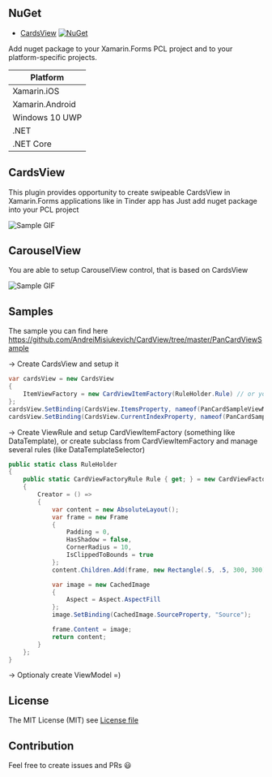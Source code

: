 ## NuGet
* [CardsView](http://www.nuget.org/packages/CardsView) [![NuGet](https://img.shields.io/nuget/v/CardsView.svg?label=NuGet)](https://www.nuget.org/packages/CardsView)

Add nuget package to your Xamarin.Forms PCL project and to your platform-specific projects.

|Platform|
| ------------------- |
|Xamarin.iOS|
|Xamarin.Android|
|Windows 10 UWP|
|.NET|4.5+|
|.NET Core|

## CardsView
This plugin provides opportunity to create swipeable CardsView in Xamarin.Forms applications like in Tinder app has
Just add nuget package into your PCL project

![Sample GIF](https://media.giphy.com/media/3oFzlV5tQhF1udDxIY/giphy.gif)

## CarouselView
You are able to setup CarouselView control, that is based on CardsView

![Sample GIF](https://media.giphy.com/media/xULW8AB7TQf3mbEi7m/giphy.gif)

## Samples
The sample you can find here https://github.com/AndreiMisiukevich/CardView/tree/master/PanCardViewSample

-> Create CardsView and setup it
```csharp
var cardsView = new CardsView
{
    ItemViewFactory = new CardViewItemFactory(RuleHolder.Rule) // or you can put Creator's delegate directly
};
cardsView.SetBinding(CardsView.ItemsProperty, nameof(PanCardSampleViewModel.Items));
cardsView.SetBinding(CardsView.CurrentIndexProperty, nameof(PanCardSampleViewModel.CurrentIndex));
```

-> Create ViewRule and setup CardViewItemFactory (something like DataTemplate), or create subclass from CardViewItemFactory and manage several rules (like DataTemplateSelector)

```csharp
public static class RuleHolder
{
    public static CardViewFactoryRule Rule { get; } = new CardViewFactoryRule
    {
        Creator = () =>
        {
            var content = new AbsoluteLayout();
            var frame = new Frame
            {
                Padding = 0,
                HasShadow = false,
                CornerRadius = 10,
                IsClippedToBounds = true
            };
            content.Children.Add(frame, new Rectangle(.5, .5, 300, 300), AbsoluteLayoutFlags.PositionProportional);

            var image = new CachedImage
            {
                Aspect = Aspect.AspectFill
            };
            image.SetBinding(CachedImage.SourceProperty, "Source");

            frame.Content = image;
            return content;
        }
    };
}
```

-> Optionaly create ViewModel =)

## License
The MIT License (MIT) see [License file](LICENSE)

## Contribution
Feel free to create issues and PRs 😃

